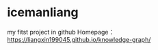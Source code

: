 # icemanliang
my fitst project in github
Homepage：https://liangxin199045.github.io/knowledge-graph/
